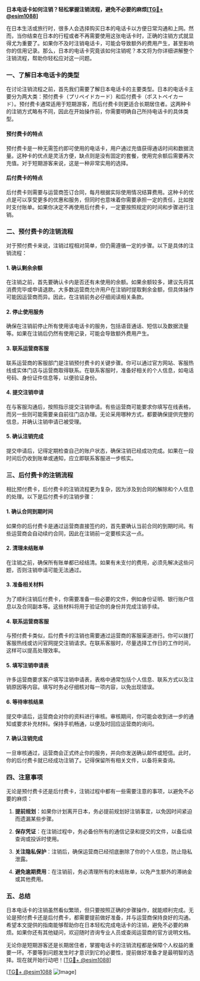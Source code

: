 **日本电话卡如何注销？轻松掌握注销流程，避免不必要的麻烦[[TG💪+ @esim1088](https://t.me/s/esim1088)]**

在日本生活或旅行时，很多人会选择购买日本的电话卡以方便日常沟通和上网。然而，当你结束在日本的行程或者不再需要使用这张电话卡时，正确的注销方式就显得尤为重要了。如果你不及时注销电话卡，可能会导致额外的费用产生，甚至影响你的信用记录。那么，日本的电话卡究竟该如何注销呢？本文将为你详细讲解整个注销流程，帮助你轻松应对这一问题。

### 一、了解日本电话卡的类型

在讨论注销流程之前，首先我们需要了解日本电话卡的主要类型。日本的电话卡主要分为两大类：预付费卡（プリペイドカード）和后付费卡（ポストペイカード）。预付费卡通常适用于短期游客，而后付费卡则更适合长期居住者。这两种卡的注销方式略有不同，因此在开始操作前，你需要明确自己所持电话卡的具体类型。

#### 预付费卡的特点
预付费卡是一种无需签约即可使用的电话卡，用户通过充值获得通话时间和数据流量。这种卡的优点是灵活方便，缺点则是没有固定的套餐，使用完余额后需要再次充值。对于短期游客来说，这是一种非常实用的选择。

#### 后付费卡的特点
后付费卡则需要与运营商签订合同，每月根据实际使用情况结算费用。这种卡的优点是可以享受更多的优惠和服务，但同时也意味着你需要承担一定的责任，比如按时支付账单。如果你决定不再使用后付费卡，一定要按照规定的时间和步骤进行注销。

### 二、预付费卡的注销流程

对于预付费卡来说，注销过程相对简单，但仍需遵循一定的步骤。以下是具体的注销流程：

#### 1. 确认剩余余额
在注销之前，首先要确认卡内是否还有未使用的余额。如果余额较多，建议先将其消费完毕或申请退款。大多数运营商允许用户在注销时提取剩余金额，但具体操作可能因运营商而异。因此，在注销前务必仔细阅读相关条款。

#### 2. 停止使用服务
确保在注销前停止所有使用该电话卡的服务，包括语音通话、短信以及数据流量等。如果在注销后仍然有使用记录，可能会导致额外费用产生。

#### 3. 联系运营商客服
联系运营商的客服部门是注销预付费卡的关键步骤。你可以通过官方网站、客服热线或实体门店与运营商取得联系。在联系客服时，准备好相关的个人信息，如电话号码、身份证件信息等，以便验证身份。

#### 4. 提交注销申请
在与客服沟通后，按照指示提交注销申请。有些运营商可能要求你填写在线表格，而另一些则可能需要亲自前往门店办理。无论采用哪种方式，都要确保提供完整的信息，并确认注销申请已被受理。

#### 5. 确认注销完成
提交申请后，记得定期检查自己的账户状态，确保注销已经成功完成。如果在一段时间后仍收到账单或通知，应立即联系客服进一步核实。

### 三、后付费卡的注销流程

相比预付费卡，后付费卡的注销流程更为复杂，因为涉及到合同的解除和个人信息的处理。以下是后付费卡的注销步骤：

#### 1. 确认合同到期时间
如果你的后付费卡是通过运营商直接签约的，首先要确认当前合同的到期时间。有些运营商会自动续约合同，因此在注销前一定要核实这一点。

#### 2. 清理未结账单
在注销之前，确保所有账单都已经结清。如果有未支付的费用，必须先解决这些问题，否则注销申请可能无法通过。

#### 3. 准备相关材料
为了顺利注销后付费卡，你需要准备一些必要的文件，例如身份证明、银行账户信息以及合同副本等。这些材料将用于验证你的身份并完成注销手续。

#### 4. 联系运营商客服
与预付费卡类似，后付费卡的注销也需要通过运营商的客服渠道进行。你可以拨打客服热线或访问官网提交注销请求。在联系客服时，尽量选择工作日的工作时间，这样可以提高处理效率。

#### 5. 填写注销申请表
许多运营商要求客户填写注销申请表，表格中通常包括个人信息、联系方式以及注销原因等内容。填写时务必仔细核对每一项内容，以免出现错误。

#### 6. 等待审核结果
提交申请后，运营商会对你的资料进行审核。审核期间，你可能会收到进一步的通知或要求补充材料。保持手机畅通，以便及时回应运营商的询问。

#### 7. 确认注销完成
一旦审核通过，运营商会正式终止你的服务，并向你发送确认邮件或短信。此时，你的后付费卡就已经成功注销了。记得保留所有相关文件，以备将来查询。

### 四、注意事项

无论是预付费卡还是后付费卡，注销过程中都有一些需要注意的事项，以避免不必要的麻烦：

1. **提前规划**：如果你计划离开日本，务必提前规划好注销事宜，以免因时间紧迫而遗漏某些步骤。
   
2. **保存凭证**：在注销过程中，务必备份所有的通信记录和提交的文件，以备后续查询或投诉时使用。

3. **关注隐私保护**：注销后，确保运营商已经彻底删除了你的个人信息，防止隐私泄露。

4. **避免逾期费用**：在注销前，务必清理所有的未结账单，以免产生额外的滞纳金或其他费用。

### 五、总结

日本电话卡的注销虽然看似繁琐，但只要按照正确的步骤操作，就能顺利完成。无论是预付费卡还是后付费卡，都需要提前做好准备，并与运营商保持良好的沟通。希望本文提供的指南能够帮助你在日本轻松完成电话卡的注销，避免不必要的麻烦。如果你还有其他疑问，欢迎随时咨询专业人员或查阅运营商的官方说明文档。

无论你是短期游客还是长期居住者，掌握电话卡的注销流程都是保障个人权益的重要一环。不要等到问题发生时才意识到它的必要性，提前做好准备才是最明智的选择。现在就开始行动吧！[[TG💪+ @esim1088](https://t.me/s/esim1088)] 

[[TG💪+ @esim1088](https://t.me/s/esim1088) ![Image](https://i.postimg.cc/4NQfJmqS/Snipaste-2025-05-13-00-14-12.png)]